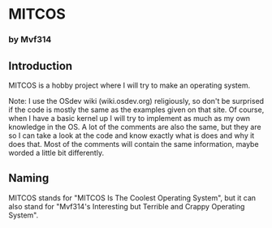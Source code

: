 # MITCOS #

### by Mvf314 ###

## Introduction ##

MITCOS is a hobby project where I will try to make an operating system.

Note: I use the OSdev wiki (wiki.osdev.org) religiously, so don't be surprised if the code is mostly the same as the examples given on that site. Of course, when I have a basic kernel up I will try to implement as much as my own knowledge in the OS. A lot of the comments are also the same, but they are so I can take a look at the code and know exactly what is does and why it does that. Most of the comments will contain the same information, maybe worded a little bit differently.

## Naming ##

MITCOS stands for "MITCOS Is The Coolest Operating System", but it can also stand for "Mvf314's Interesting but Terrible and Crappy Operating System".
